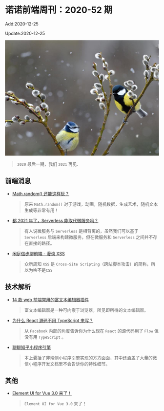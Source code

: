<!--
 * @Description: 2020-52
 * @Author: zoeblow
 * @Email: wangfuyuan@nnuo.com
 * @Date: 2020-07-17 19:10:52
 * @LastEditors: wangfuyuan
 * @LastEditTime: 2020-12-25 17:17:44
 * @FilePath: \nuofe-weekly\2020\weekly-52.md
 -->

# 诺诺前端周刊：2020-52 期

Add:2020-12-25

Update:2020-12-25

![202052](../images/2020/202052.jpg)

> `2020` 最后一期，我们 `2021` 再见.

## 前端消息

- [Math.random() 还能这样玩？](https://mp.weixin.qq.com/s/waQiMqu944K9Ep4qkNu0og)

  > 原来 `Math.random()` 对于游戏，动画，随机数据，生成艺术，随机文本生成等非常有用！

- [都 2021 年了，Serverless 能取代微服务吗？](https://mp.weixin.qq.com/s/G7tE6o-02j37RRgAeWp9OQ)

  > 有人说微服务与 `Serverless` 是相背离的，虽然我们可以基于 `Serverless` 后端来构建微服务，但在微服务和 `Serverless` 之间并不存在直接的路径。

- [闲庭信步聊前端 - 漫谈 XSS](https://mp.weixin.qq.com/s/kDXOntazDDIQWs0p1YMkOg)

  > 众所周知 `XSS` 是 `Cross-Site Scripting`（跨站脚本攻击）的简称，所以为啥不是`CSS`

## 技术解析

- [14 款 web 前端常用的富文本编辑器插件](https://mp.weixin.qq.com/s/bczBeylxFV7XYUGSLupWqw)

  > 富文本编辑器是一种可内嵌于浏览器，所见即所得的文本编辑器。

- [为什么 React 源码不用 TypeScript 来写？](https://www.zhihu.com/question/378470381/answer/1079675543)

  > 从 `Facebook` 内部的角度告诉你为什么现在 `React` 的源代码用了 `Flow` 但没有用 `TypeScript` 。

- [聊聊知乎小程序引擎](https://mp.weixin.qq.com/s/wjG7fYsN0FmtxnoJ2CvAng)

  > 本上囊括了非端侧小程序引擎实现的方方面面，其中还涵盖了大量的微信小程序开发文档里不会告诉你的特性细节。

## 其他

- [Element UI for Vue 3.0 来了！](https://zhuanlan.zhihu.com/p/321311020)

  > `Element UI for Vue 3.0` 来了！

